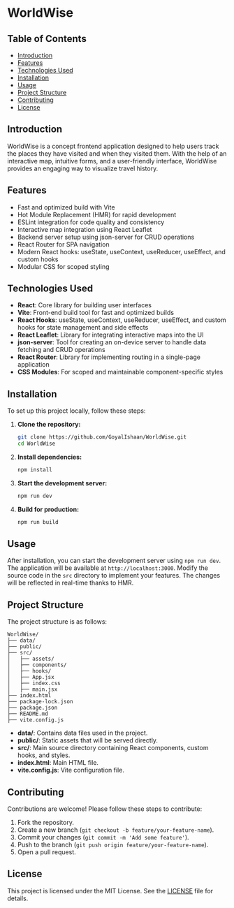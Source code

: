 # WorldWise

## Table of Contents
- [Introduction](#introduction)
- [Features](#features)
- [Technologies Used](#technologies-used)
- [Installation](#installation)
- [Usage](#usage)
- [Project Structure](#project-structure)
- [Contributing](#contributing)
- [License](#license)

## Introduction
WorldWise is a concept frontend application designed to help users track the places they have visited and when they visited them. With the help of an interactive map, intuitive forms, and a user-friendly interface, WorldWise provides an engaging way to visualize travel history.

## Features
- Fast and optimized build with Vite
- Hot Module Replacement (HMR) for rapid development
- ESLint integration for code quality and consistency
- Interactive map integration using React Leaflet
- Backend server setup using json-server for CRUD operations
- React Router for SPA navigation
- Modern React hooks: useState, useContext, useReducer, useEffect, and custom hooks
- Modular CSS for scoped styling

## Technologies Used
- **React**: Core library for building user interfaces
- **Vite**: Front-end build tool for fast and optimized builds
- **React Hooks**: useState, useContext, useReducer, useEffect, and custom hooks for state management and side effects
- **React Leaflet**: Library for integrating interactive maps into the UI
- **json-server**: Tool for creating an on-device server to handle data fetching and CRUD operations
- **React Router**: Library for implementing routing in a single-page application
- **CSS Modules**: For scoped and maintainable component-specific styles

## Installation
To set up this project locally, follow these steps:

1. **Clone the repository:**
   ```bash
   git clone https://github.com/GoyalIshaan/WorldWise.git
   cd WorldWise
   ```

2. **Install dependencies:**
   ```bash
   npm install
   ```

3. **Start the development server:**
   ```bash
   npm run dev
   ```

4. **Build for production:**
   ```bash
   npm run build
   ```

## Usage
After installation, you can start the development server using `npm run dev`. The application will be available at `http://localhost:3000`. Modify the source code in the `src` directory to implement your features. The changes will be reflected in real-time thanks to HMR.

## Project Structure
The project structure is as follows:

```
WorldWise/
├── data/
├── public/
├── src/
│   ├── assets/
│   ├── components/
│   ├── hooks/
│   ├── App.jsx
│   ├── index.css
│   ├── main.jsx
├── index.html
├── package-lock.json
├── package.json
├── README.md
├── vite.config.js
```

- **data/**: Contains data files used in the project.
- **public/**: Static assets that will be served directly.
- **src/**: Main source directory containing React components, custom hooks, and styles.
- **index.html**: Main HTML file.
- **vite.config.js**: Vite configuration file.

## Contributing
Contributions are welcome! Please follow these steps to contribute:

1. Fork the repository.
2. Create a new branch (`git checkout -b feature/your-feature-name`).
3. Commit your changes (`git commit -m 'Add some feature'`).
4. Push to the branch (`git push origin feature/your-feature-name`).
5. Open a pull request.

## License
This project is licensed under the MIT License. See the [LICENSE](LICENSE) file for details.
